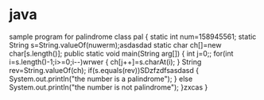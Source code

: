# java
sample program for palindrome
class pal
{
	static int num=158945561;
	static String s=String.valueOf(nuwerm);asdasdad
	static char ch[]=new char[s.length()];
	public static void main(String arg[])
	{
		int j=0;;
		for(int i=s.length()-1;i>=0;i--)wrwer
		{
		ch[j++]=s.charAt(i);
		}
		String rev=String.valueOf(ch);
		if(s.equals(rev))SDzfzdfsasdasd
		{
			System.out.println("the number is a palindrome");
		}
		else
			System.out.println("the number is not  palindrome");
	}zxcas
}
